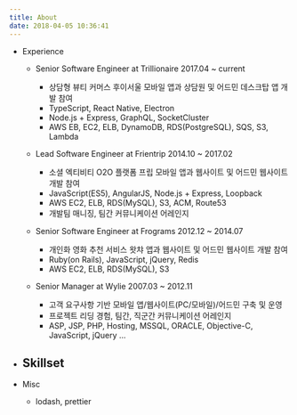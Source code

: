 ```yaml
---
title: About
date: 2018-04-05 10:36:41
---
```


- Experience
  - Senior Software Engineer at Trillionaire 2017.04 ~ current
    - 상담형 뷰티 커머스 후이서울 모바일 앱과 상담원 및 어드민 데스크탑 앱 개발 참여
    - TypeScript, React Native, Electron
    - Node.js + Express, GraphQL, SocketCluster
    - AWS EB, EC2, ELB, DynamoDB, RDS(PostgreSQL), SQS, S3, Lambda

  - Lead Software Engineer at Frientrip 2014.10 ~ 2017.02
    - 소셜 엑티비티 O2O 플랫폼 프립 모바일 앱과 웹사이트 및 어드민 웹사이트 개발 참여
    - JavaScript(ES5), AngularJS, Node.js + Express, Loopback
    - AWS EC2, ELB, RDS(MySQL), S3, ACM, Route53
    - 개발팀 매니징, 팀간 커뮤니케이션 어레인지

  - Senior Software Engineer at Frograms 2012.12 ~ 2014.07
    - 개인화 영화 추천 서비스 왓챠 앱과 웹사이트 및 어드민 웹사이트 개발 참여
    - Ruby(on Rails), JavaScript, jQuery, Redis
    - AWS EC2, ELB, RDS(MySQL), S3

  - Senior Manager at Wylie 2007.03 ~ 2012.11
    - 고객 요구사항 기반 모바일 앱/웹사이트(PC/모바일)/어드민 구축 및 운영
    - 프로젝트 리딩 경험, 팀간, 직군간 커뮤니케이션 어레인지
    - ASP, JSP, PHP, Hosting, MSSQL, ORACLE, Objective-C, JavaScript, jQuery ...

- Skillset
  -

- Misc
  - lodash, prettier